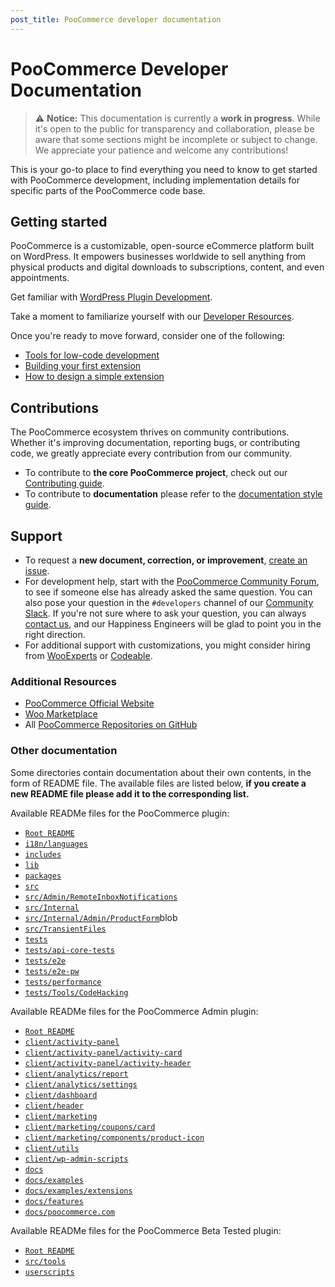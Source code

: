 ```yaml
---
post_title: PooCommerce developer documentation
---
```


# PooCommerce Developer Documentation

> ⚠️ **Notice:** This documentation is currently a **work in progress**. While it's open to the public for transparency and collaboration, please be aware that some sections might be incomplete or subject to change. We appreciate your patience and welcome any contributions!

This is your go-to place to find everything you need to know to get started with PooCommerce development, including implementation details for specific parts of the PooCommerce code base. 

## Getting started

PooCommerce is a customizable, open-source eCommerce platform built on WordPress. It empowers businesses worldwide to sell anything from physical products and digital downloads to subscriptions, content, and even appointments.

Get familiar with [WordPress Plugin Development](https://developer.wordpress.org/plugins/).

Take a moment to familiarize yourself with our [Developer Resources](https://developer.wordpress.org/plugins/plugin-basics/).

Once you're ready to move forward, consider one of the following:

- [Tools for low-code development](getting-started/developer-tools.md)
- [Building your first extension](extension-development/building-your-first-extension.md)
- [How to design a simple extension](extension-development/how-to-design-a-simple-extension.md)

## Contributions

The PooCommerce ecosystem thrives on community contributions. Whether it's improving documentation, reporting bugs, or contributing code, we greatly appreciate every contribution from our community. 

- To contribute to **the core PooCommerce project**, check out our [Contributing guide](https://github.com/poocommerce/poocommerce/blob/trunk/.github/CONTRIBUTING.md).
- To contribute to **documentation** please refer to the [documentation style guide](contributing-docs/style-guide.md).

## Support

- To request a **new document, correction, or improvement**, [create an issue](https://github.com/poocommerce/poocommerce/issues/new).
- For development help, start with the [PooCommerce Community Forum](https://wordpress.org/support/plugin/poocommerce/), to see if someone else has already asked the same question. You can also pose your question in the `#developers` channel of our [Community Slack](https://poocommerce.com/community-slack/). If you're not sure where to ask your question, you can always [contact us](https://poocommerce.com/contact-us/), and our Happiness Engineers will be glad to point you in the right direction.
- For additional support with customizations, you might consider hiring from [WooExperts](https://poocommerce.com/experts/) or [Codeable](https://codeable.io/).

### Additional Resources

- [PooCommerce Official Website](https://poocommerce.com/)
- [Woo Marketplace](https://poocommerce.com/marketplace)
- All [PooCommerce Repositories on GitHub](https://poocommerce.github.io/)

### Other documentation

Some directories contain documentation about their own contents, in the form of README file. The available files are listed below, **if you create a new README file please add it to the corresponding list.**

Available READMe files for the PooCommerce plugin: 

- [`Root README`](https://github.com/poocommerce/poocommerce/blob/trunk/plugins/poocommerce/README.md)
- [`i18n/languages`](https://github.com/poocommerce/poocommerce/blob/trunk/plugins/poocommerce/i18n/languages/README.md)
- [`includes`](https://github.com/poocommerce/poocommerce/blob/trunk/plugins/poocommerce/includes/README.md)
- [`lib`](https://github.com/poocommerce/poocommerce/blob/trunk/plugins/poocommerce/lib/README.md)
- [`packages`](https://github.com/poocommerce/poocommerce/blob/trunk/plugins/poocommerce/packages/README.md)
- [`src`](https://github.com/poocommerce/poocommerce/blob/trunk/plugins/poocommerce/src/README.md)
- [`src/Admin/RemoteInboxNotifications`](https://github.com/poocommerce/poocommerce/blob/trunk/plugins/poocommerce/src/Admin/RemoteInboxNotifications/README.md)
- [`src/Internal`](https://github.com/poocommerce/poocommerce/blob/trunk/plugins/poocommerce/src/Internal/README.md)
- [`src/Internal/Admin/ProductForm`](https://github.com/poocommerce/poocommerce/blob/trunk/plugins/poocommerce/src/Internal/Admin/ProductForm/README.md)blob
- [`src/TransientFiles`](https://github.com/poocommerce/poocommerce/blob/trunk/plugins/poocommerce/src/Internal/TransientFiles/README.md)
- [`tests`](https://github.com/poocommerce/poocommerce/blob/trunk/plugins/poocommerce/tests/README.md)
- [`tests/api-core-tests`](https://github.com/poocommerce/poocommerce/blob/trunk/packages/js/api-core-tests/README.md)
- [`tests/e2e`](https://github.com/poocommerce/poocommerce/blob/trunk/plugins/poocommerce/tests/e2e/README.md)
- [`tests/e2e-pw`](https://github.com/poocommerce/poocommerce/blob/trunk/plugins/poocommerce/tests/e2e-pw/README.md)
- [`tests/performance`](https://github.com/poocommerce/poocommerce/blob/trunk/plugins/poocommerce/tests/performance/README.md)
- [`tests/Tools/CodeHacking`](https://github.com/poocommerce/poocommerce/blob/trunk/plugins/poocommerce/tests/Tools/CodeHacking/README.md)

Available READMe files for the PooCommerce Admin plugin:

- [`Root README`](https://github.com/poocommerce/poocommerce/blob/trunk/plugins/poocommerce/client/admin/README.md)
- [`client/activity-panel`](https://github.com/poocommerce/poocommerce/blob/trunk/plugins/poocommerce/client/admin/client/activity-panel/README.md)
- [`client/activity-panel/activity-card`](https://github.com/poocommerce/poocommerce/blob/trunk/plugins/poocommerce/client/admin/client/activity-panel/activity-card/README.md)
- [`client/activity-panel/activity-header`](https://github.com/poocommerce/poocommerce/blob/trunk/plugins/poocommerce/client/admin/client/activity-panel/activity-header/README.md)
- [`client/analytics/report`](https://github.com/poocommerce/poocommerce/blob/trunk/plugins/poocommerce/client/admin/client/analytics/report/README.md)
- [`client/analytics/settings`](https://github.com/poocommerce/poocommerce/blob/trunk/plugins/poocommerce/client/admin/client/analytics/settings/README.md)
- [`client/dashboard`](https://github.com/poocommerce/poocommerce/blob/trunk/plugins/poocommerce/client/admin/client/dashboard/README.md)
- [`client/header`](https://github.com/poocommerce/poocommerce/blob/trunk/plugins/poocommerce/client/admin/client/header/README.md)
- [`client/marketing`](https://github.com/poocommerce/poocommerce/blob/trunk/plugins/poocommerce/client/admin/client/marketing/README.md)
- [`client/marketing/coupons/card`](https://github.com/poocommerce/poocommerce/blob/trunk/plugins/poocommerce/client/admin/client/marketing/coupons/card/README.md)
- [`client/marketing/components/product-icon`](https://github.com/poocommerce/poocommerce/blob/trunk/plugins/poocommerce/client/admin/client/marketing/components/product-icon/README.md)
- [`client/utils`](https://github.com/poocommerce/poocommerce/blob/trunk/plugins/poocommerce/client/admin/client/utils/README.md)
- [`client/wp-admin-scripts`](https://github.com/poocommerce/poocommerce/blob/trunk/plugins/poocommerce/client/admin/client/wp-admin-scripts/README.md)
- [`docs`](https://github.com/poocommerce/poocommerce/blob/trunk/plugins/poocommerce/client/admin/docs/README.md)
- [`docs/examples`](https://github.com/poocommerce/poocommerce/blob/trunk/plugins/poocommerce/client/admin/docs/examples/README.md)
- [`docs/examples/extensions`](https://github.com/poocommerce/poocommerce/blob/trunk/plugins/poocommerce/client/admin/docs/examples/extensions/README.md)
- [`docs/features`](https://github.com/poocommerce/poocommerce/blob/trunk/plugins/poocommerce/client/admin/docs/features/README.md)
- [`docs/poocommerce.com`](https://github.com/poocommerce/poocommerce/blob/trunk/plugins/poocommerce/client/admin/docs/poocommerce.com/README.md)

Available READMe files for the PooCommerce Beta Tested plugin:

- [`Root README`](https://github.com/poocommerce/poocommerce/blob/trunk/plugins/poocommerce-beta-tester/README.md)
- [`src/tools`](https://github.com/poocommerce/poocommerce/blob/trunk/plugins/poocommerce-beta-tester/src/tools/README.md)
- [`userscripts`](https://github.com/poocommerce/poocommerce/blob/trunk/plugins/poocommerce-beta-tester/userscripts/README.md)
